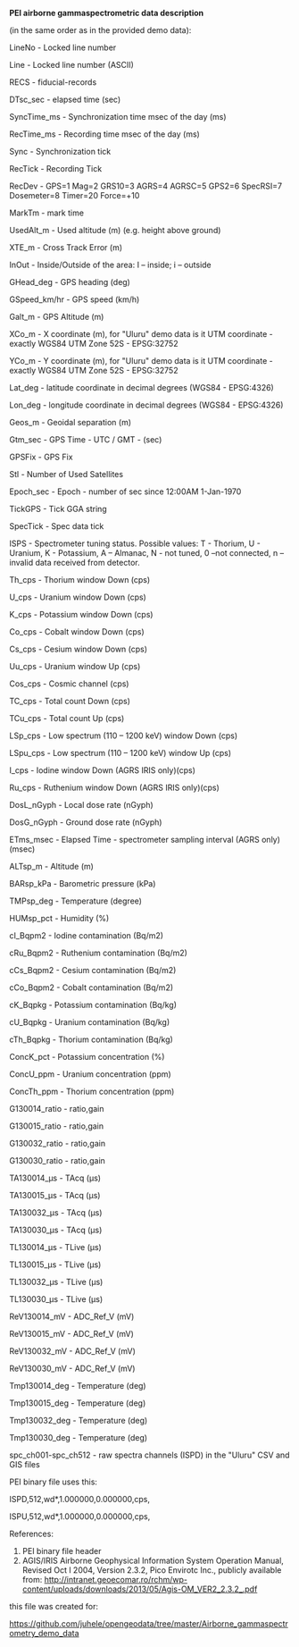 **PEI airborne gammaspectrometric data description**

(in the same order as in the provided demo data):


LineNo - Locked line number

Line - Locked line number (ASCII)

RECS - fiducial-records

DTsc_sec - elapsed time (sec)

SyncTime_ms - Synchronization time msec of the day (ms)

RecTime_ms - Recording time msec of the day (ms)

Sync - Synchronization tick

RecTick - Recording Tick

RecDev - GPS=1 Mag=2 GRS10=3 AGRS=4 AGRSC=5 GPS2=6 SpecRSI=7 Dosemeter=8 Timer=20 Force=+10

MarkTm - mark time

UsedAlt_m - Used altitude (m) (e.g. height above ground)

XTE_m - Cross Track Error (m)

InOut - Inside/Outside of the area: I – inside; i – outside

GHead_deg - GPS heading (deg)

GSpeed_km/hr - GPS speed (km/h)

Galt_m - GPS Altitude (m)

XCo_m - X coordinate (m), for "Uluru" demo data is it UTM coordinate - exactly WGS84 UTM Zone 52S - EPSG:32752

YCo_m - Y coordinate (m), for "Uluru" demo data is it UTM coordinate - exactly WGS84 UTM Zone 52S - EPSG:32752

Lat_deg - latitude coordinate in decimal degrees (WGS84 - EPSG:4326)

Lon_deg - longitude coordinate in decimal degrees (WGS84 - EPSG:4326)

Geos_m  - Geoidal separation (m)

Gtm_sec - GPS Time - UTC / GMT - (sec)

GPSFix - GPS Fix

Stl - Number of Used Satellites

Epoch_sec - Epoch - number of sec since 12:00AM 1-Jan-1970 

TickGPS - Tick GGA string

SpecTick - Spec data tick

ISPS - Spectrometer tuning status. Possible values: T - Thorium, U - Uranium, K - Potassium, A – Almanac, N - not tuned, 0 –not connected, n – invalid data received from detector. 

Th_cps - Thorium window Down (cps)

U_cps - Uranium window Down (cps)

K_cps - Potassium window Down (cps)

Co_cps - Cobalt window Down (cps)

Cs_cps - Cesium window Down (cps)

Uu_cps - Uranium window Up (cps)

Cos_cps - Cosmic channel (cps)

TC_cps - Total count Down (cps)

TCu_cps - Total count Up (cps)

LSp_cps - Low spectrum (110 – 1200 keV) window Down (cps)

LSpu_cps - Low spectrum (110 – 1200 keV) window  Up (cps)

I_cps - Iodine window Down (AGRS IRIS only)(cps)

Ru_cps - Ruthenium window Down (AGRS IRIS only)(cps)

DosL_nGyph - Local dose rate (nGyph)

DosG_nGyph - Ground dose rate (nGyph)

ETms_msec - Elapsed Time - spectrometer sampling interval (AGRS only)(msec)

ALTsp_m - Altitude (m)

BARsp_kPa - Barometric pressure (kPa) 

TMPsp_deg - Temperature (degree)

HUMsp_pct - Humidity (%)

cI_Bqpm2 - Iodine contamination (Bq/m2)

cRu_Bqpm2 - Ruthenium contamination (Bq/m2)

cCs_Bqpm2 - Cesium contamination (Bq/m2)

cCo_Bqpm2 - Cobalt contamination (Bq/m2)

cK_Bqpkg - Potassium contamination (Bq/kg)

cU_Bqpkg - Uranium contamination (Bq/kg)

cTh_Bqpkg - Thorium contamination (Bq/kg)

ConcK_pct - Potassium concentration (%)

ConcU_ppm - Uranium concentration (ppm)

ConcTh_ppm - Thorium concentration (ppm)

G130014_ratio - ratio,gain

G130015_ratio - ratio,gain

G130032_ratio - ratio,gain

G130030_ratio - ratio,gain

TA130014_µs - TAcq (µs)

TA130015_µs - TAcq (µs)

TA130032_µs - TAcq (µs)

TA130030_µs - TAcq (µs)

TL130014_µs - TLive (µs)

TL130015_µs - TLive (µs)

TL130032_µs - TLive (µs)

TL130030_µs - TLive (µs)

ReV130014_mV - ADC_Ref_V (mV)

ReV130015_mV - ADC_Ref_V (mV)

ReV130032_mV - ADC_Ref_V (mV)

ReV130030_mV - ADC_Ref_V (mV)

Tmp130014_deg - Temperature (deg)

Tmp130015_deg - Temperature (deg)

Tmp130032_deg - Temperature (deg)

Tmp130030_deg - Temperature (deg)

spc_ch001-spc_ch512 - raw spectra channels (ISPD) in the "Uluru" CSV and GIS files

PEI binary file uses this:

ISPD,512,wd*,1.000000,0.000000,cps,

ISPU,512,wd*,1.000000,0.000000,cps,

References:
1) PEI binary file header
2) AGIS/IRIS Airborne Geophysical Information System Operation Manual, Revised Oct l 2004, Version 2.3.2, Pico Envirotc Inc., publicly available from: http://intranet.geoecomar.ro/rchm/wp-content/uploads/downloads/2013/05/Agis-OM_VER2_2.3.2_.pdf

this file was created for:

https://github.com/juhele/opengeodata/tree/master/Airborne_gammaspectrometry_demo_data
